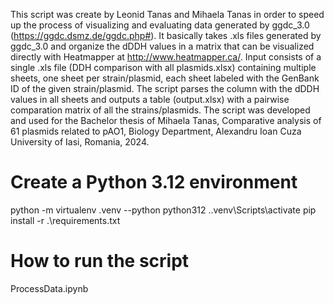 This script was create by Leonid Tanas and Mihaela Tanas in order to speed up the process of visualizing and evaluating data generated by ggdc_3.0 (https://ggdc.dsmz.de/ggdc.php#). It basically takes .xls files generated by ggdc_3.0 and organize the dDDH values in a matrix that can be visualized directly with Heatmapper at http://www.heatmapper.ca/. 
Input consists of a single .xls file (DDH comparison with all plasmids.xlsx) containing multiple sheets, one sheet per strain/plasmid, each sheet labeled with the GenBank ID of the given strain/plasmid. The script parses the column with the dDDH values in all sheets and outputs a table (output.xlsx) with a pairwise comparation matrix of all the strains/plasmids. 
The script was developed and used for the Bachelor thesis of Mihaela Tanas,  Comparative analysis of 61 plasmids related to pAO1, Biology Department, Alexandru Ioan Cuza University of Iasi, Romania, 2024.


# Create a Python 3.12 environment
python -m virtualenv .venv --python python312
.\.venv\Scripts\activate
pip install -r .\requirements.txt

# How to run the script

ProcessData.ipynb
